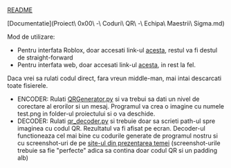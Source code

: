 [README](readme.txt)

[Documentatie](Proiect\ 0x00\ -\ Coduri\ QR\ -\ Echipa\ Maestrii\ Sigma.md)

Mod de utilizare:

- Pentru interfata Roblox, doar accesati link-ul [acesta](https://www.roblox.com/games/75361227921023/QR-ASC), restul va fi destul de straight-forward
- Pentru interfata web, doar accesati link-ul [acesta](http://maestrusigma.lol/), in rest la fel.

Daca vrei sa rulati codul direct, fara vreun middle-man, mai intai descarcati toate fisierele.
- ENCODER: Rulati [QRGenerator.py](QRGenerator.py) si va trebui sa dati un nivel de corectare al erorilor si un mesaj. Programul va crea o imagine cu numele test.png in folder-ul proiectului si o va deschide.
- DECODER: Rulati [qr_decoder.py](qr_decoder.py) si trebuie doar sa scrieti path-ul spre imaginea cu codul QR. Rezultatul va fi afisat pe ecran.
  Decoder-ul functioneaza cel mai bine cu codurile generate de programul nostru si cu screenshot-uri de pe [site-ul din prezentarea temei](https://www.nayuki.io/page/creating-a-qr-code-step-by-step)
  (screenshot-urile trebuie sa fie "perfecte" adica sa contina doar codul QR si un padding alb)
